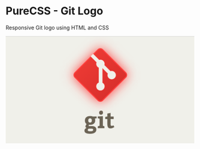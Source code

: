 # PureCSS - Git Logo
Responsive Git logo using HTML and CSS

<div align="center">
   <img src="screenshot.png" width="800" />
</div
